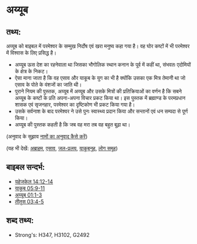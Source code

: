 # अय्यूब #

## तथ्य: ##

अय्यूब को बाइबल में परमेश्वर के सम्मुख निर्दोष एवं खरा मनुष्य कहा गया है। वह घोर कष्टों में भी परमेश्वर में विश्वास के लिए प्रसिद्ध है।

* अय्यूब ऊस देश का रहनेवाला था जिसका भौगोलिक स्थान कनान के पूर्व में कहीं था, संभवतः एदोमियों के क्षेत्र के निकट।
* ऐसा माना जाता है कि वह एसाव और याकूब के युग का भी है क्योंकि उसका एक मित्र तेमानी था जो एसाव के पोते के वंशजों का जाति थी।
* पुराने नियम की पुस्तक, अय्यूब में अय्यूब और उसके मित्रों की प्रतिक्रियाओं का वर्णन है कि सबने अय्यूब के कष्टों के प्रति अपना-अपना विचार प्रकट किया था। इस पुस्तक में ब्रह्माण्ड के परमप्रधान शासक एवं सृजनहार, परमेश्वर का दृष्टिकोण भी प्रकट किया गया है।
* उसके सर्वनाश के बाद परमेश्वर ने उसे पुनः स्वास्थ्य प्रदान किया और सन्तानों एवं धन सम्पदा से पूर्ण किया।
* अय्यूब की पुस्तक कहती है कि जब वह मरा तब वह बहुत बूढ़ा था।

(अनुवाद के सुझाव [नामों का अनुवाद कैसे करें](rc://hi/ta/man/translate/translate-names))

(यह भी देखें: [अब्राहम](../names/abraham.md), [एसाव](../names/esau.md), [जल-प्रलय](../other/flood.md), [याकूब](../names/jacob.md)[नूह](../names/noah.md), [लोग समूह](../other/peoplegroup.md))

## बाइबल सन्दर्भ: ##

* [यहेजकेल 14:12-14](rc://hi/tn/help/ezk/14/12)
* [याकूब 05:9-11](rc://hi/tn/help/jas/05/09)
* [अय्यूब 01:1-3](rc://hi/tn/help/job/01/01)
* [तीतुस 03:4-5](rc://hi/tn/help/job/03/04)

## शब्द तथ्य: ##

* Strong's: H347, H3102, G2492
